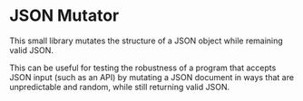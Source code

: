 # JSON Mutator

This small library mutates the structure of a JSON object while remaining valid JSON.

This can be useful for testing the robustness of a program that accepts JSON input (such as an API) by mutating a JSON document in ways that are unpredictable and random, while still returning valid JSON.
